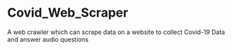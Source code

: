 # Covid_Web_Scraper
A web crawler which can scrape data on a website to collect Covid-19 Data and answer audio questions
